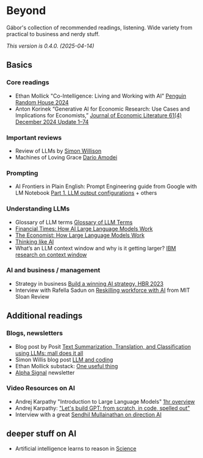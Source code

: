 # Beyond

Gábor's collection of recommended readings, listening. Wide variety from practical to business and nerdy stuff. 

*This version is 0.4.0. (2025-04-14)*

## Basics

### Core readings


-  Ethan Mollick "Co-Intelligence: Living and Working with AI"  [Penguin Random House 2024](https://www.penguinrandomhouse.com/books/741805/co-intelligence-by-ethan-mollick/)
- Anton Korinek “Generative AI for Economic Research: Use Cases and Implications for Economists,” [Journal of Economic Literature 61(4) December 2024 Update 1–74](https://doi.org/10.1257/jel.20231736)

### Important reviews

- Review of LLMs by [Simon Willison](https://simonwillison.net/2024/Dec/31/llms-in-2024/)
- Machines of Loving Grace [Dario Amodei](https://darioamodei.com/machines-of-loving-grace) 

### Prompting

* AI Frontiers in Plain English: Prompt Engineering guide from Google with LM Notebook [Part 1. LLM output configurations](https://creators.spotify.com/pod/profile/steven-ge/episodes/Prompt-Engineering-guide-from-Google-Part-1--LLM-output-configurations-e31eqel) + others


### Understanding LLMs

- Glossary of LLM terms [Glossary of LLM Terms](https://www.vectara.com/glossary-of-llm-terms)
- [Financial Times: How AI Large Language Models Work](https://ig.ft.com/generative-ai/)
- [The Economist: How Large Language Models Work](https://www.economist.com/science-and-technology/2024/07/11/researchers-are-figuring-out-how-large-language-models-work)
- [Thinking like AI](https://www.oneusefulthing.org/p/thinking-like-an-ai)
- What’s an LLM context window and why is it getting larger? [IBM research on context window](https://research.ibm.com/blog/larger-context-window)


### AI and business / management
-   Strategy in business [Build a winning AI strategy, HBR 2023](https://hbr.org/2023/07/build-a-winning-ai-strategy-for-your-business)
-  Interview with Rafella Sadun on [Reskilling workforce with AI](https://sloanreview.mit.edu/audio/reskilling-the-workforce-with-ai-harvard-business-schools-raffaella-sadun/) from MIT Sloan Review


## Additional readings

### Blogs, newsletters

* Blog post by Posit [Text Summarization, Translation, and Classification using LLMs: mall does it all](https://posit.co/blog/mall-ai-powered-text-analysis/)
* Simon Willis blog post [LLM and coding](https://simonwillison.net/2025/Mar/11/using-llms-for-code/)
* Ethan Mollick substack: [One useful thing](https://www.oneusefulthing.org/)
* [Alpha Signal](https://alphasignal.ai/)  newsletter

### Video Resources on AI

- Andrej Karpathy "Introduction to Large Language Models" [1hr overview](https://www.youtube.com/watch?v=zjkBMFhNj_g)
- Andrej Karpathy: ["Let's build GPT: from scratch, in code, spelled out"](https://www.youtube.com/watch?v=kCc8FmEb1nY)
- Interview with a great [Sendhil Mullainathan on direction AI](https://youtu.be/z_svj3NP968?si=cWUoVAImTF4PZ_aw)

## deeper stuff on AI

* Artificial intelligence learns to reason in [Science](https://www.science.org/doi/10.1126/science.adw5211)
